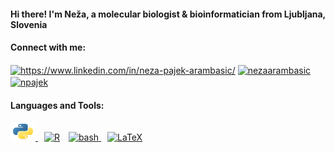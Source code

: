 <h4 align="left">Hi there! I'm Neža, a molecular biologist & bioinformatician from Ljubljana, Slovenia</h4>

<h4 align="left">Connect with me:</h4>
<p align="left">
<a href="https://linkedin.com/in/https://www.linkedin.com/in/neza-pajek-arambasic/" target="blank"><img align="center" src="https://raw.githubusercontent.com/rahuldkjain/github-profile-readme-generator/master/src/images/icons/Social/linked-in-alt.svg" alt="https://www.linkedin.com/in/neza-pajek-arambasic/" height="30" width="40" /></a>  
<a href="https://twitter.com/nezaarambasic" target="blank"><img align="center" src="https://raw.githubusercontent.com/rahuldkjain/github-profile-readme-generator/master/src/images/icons/Social/twitter.svg" alt="nezaarambasic" height="30" width="40" /></a>
<a href="https://www.leetcode.com/npajek" target="blank"><img align="center" src="https://raw.githubusercontent.com/rahuldkjain/github-profile-readme-generator/master/src/images/icons/Social/leet-code.svg" alt="npajek" height="30" width="40" /></a>
</p>

<h4 align="left">Languages and Tools:</h4>
<p align="left"> 
<a href="https://www.python.org" target="_blank" rel="noreferrer"> <img src="https://raw.githubusercontent.com/devicons/devicon/master/icons/python/python-original.svg" alt="python" height="30" width="40"/> </a> 
<a href="https://www.r-project.org/" target="_blank"><img style="margin: 10px" src="https://profilinator.rishav.dev/skills-assets/r.svg" alt="R" height="30" width="40"/></a>  
<a href="https://www.gnu.org/software/bash/" target="_blank" rel="noreferrer"> <img src="https://www.vectorlogo.zone/logos/gnu_bash/gnu_bash-icon.svg" alt="bash" height="30" width="40"/> </a> 
<a href="https://www.latex-project.org/" target="_blank"><img style="margin: 10px" src="https://profilinator.rishav.dev/skills-assets/latex.png" alt="LaTeX" height="30" width="40" /></a>  
